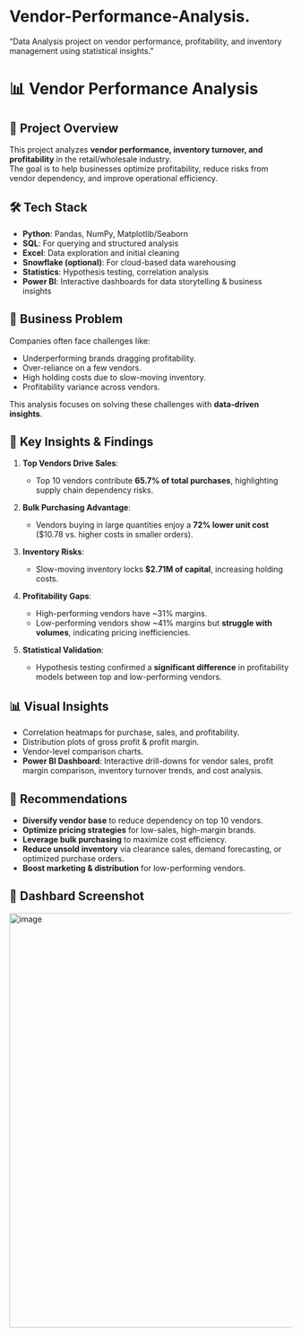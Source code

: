 # Vendor-Performance-Analysis.
“Data Analysis project on vendor performance, profitability, and inventory management using statistical insights.”
# 📊 Vendor Performance Analysis  

## 🎯 Project Overview  
This project analyzes **vendor performance, inventory turnover, and profitability** in the retail/wholesale industry.  
The goal is to help businesses optimize profitability, reduce risks from vendor dependency, and improve operational efficiency.  

## 🛠 Tech Stack  
- **Python**: Pandas, NumPy, Matplotlib/Seaborn  
- **SQL**: For querying and structured analysis  
- **Excel**: Data exploration and initial cleaning  
- **Snowflake (optional)**: For cloud-based data warehousing  
- **Statistics**: Hypothesis testing, correlation analysis  
- **Power BI**: Interactive dashboards for data storytelling & business insights  

## 📑 Business Problem  
Companies often face challenges like:  
- Underperforming brands dragging profitability.  
- Over-reliance on a few vendors.  
- High holding costs due to slow-moving inventory.  
- Profitability variance across vendors.  

This analysis focuses on solving these challenges with **data-driven insights**.  

## 🔎 Key Insights & Findings  
1. **Top Vendors Drive Sales**:  
   - Top 10 vendors contribute **65.7% of total purchases**, highlighting supply chain dependency risks.  

2. **Bulk Purchasing Advantage**:  
   - Vendors buying in large quantities enjoy a **72% lower unit cost** ($10.78 vs. higher costs in smaller orders).  

3. **Inventory Risks**:  
   - Slow-moving inventory locks **$2.71M of capital**, increasing holding costs.  

4. **Profitability Gaps**:  
   - High-performing vendors have ~31% margins.  
   - Low-performing vendors show ~41% margins but **struggle with volumes**, indicating pricing inefficiencies.  

5. **Statistical Validation**:  
   - Hypothesis testing confirmed a **significant difference** in profitability models between top and low-performing vendors.  

## 📊 Visual Insights  
- Correlation heatmaps for purchase, sales, and profitability.  
- Distribution plots of gross profit & profit margin.  
- Vendor-level comparison charts.  
- **Power BI Dashboard**: Interactive drill-downs for vendor sales, profit margin comparison, inventory turnover trends, and cost analysis.  

## 🚀 Recommendations  
- **Diversify vendor base** to reduce dependency on top 10 vendors.  
- **Optimize pricing strategies** for low-sales, high-margin brands.  
- **Leverage bulk purchasing** to maximize cost efficiency.  
- **Reduce unsold inventory** via clearance sales, demand forecasting, or optimized purchase orders.  
- **Boost marketing & distribution** for low-performing vendors.  

## 📂 Dashbard Screenshot
<img width="1171" height="739" alt="image" src="https://github.com/user-attachments/assets/f25eacbb-a75e-417c-9d78-b2a1df28d28d" />

